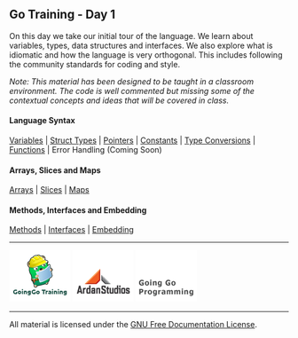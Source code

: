 ## Go Training - Day 1
On this day we take our initial tour of the language. We learn about variables, types, data structures and interfaces. We also explore what is idiomatic and how the language is very orthogonal. This includes following the community standards for coding and style.

*Note: This material has been designed to be taught in a classroom environment. The code is well commented but missing some of the contextual concepts and ideas that will be covered in class.*

#### Language Syntax

[Variables](../01-language_syntax/01-variables/readme.md) | 
[Struct Types](../01-language_syntax/02-struct_types/readme.md) | 
[Pointers](../01-language_syntax/03-pointers/readme.md) | 
[Constants](../01-language_syntax/04-constants/readme.md) | 
[Type Conversions](../01-language_syntax/05-type_conversions/readme.md) | 
[Functions](../01-language_syntax/06-functions/readme.md) | 
Error Handling (Coming Soon)

#### Arrays, Slices and Maps
[Arrays](../02-array_slices_maps/01-arrays/readme.md) | 
[Slices](../02-array_slices_maps/02-slices/readme.md) | 
[Maps](../02-array_slices_maps/03-maps/readme.md)

#### Methods, Interfaces and Embedding
[Methods](../03-methods_interfaces_embedding/01-methods/readme.md) | 
[Interfaces](../03-methods_interfaces_embedding/02-interfaces/readme.md) | 
[Embedding](../03-methods_interfaces_embedding/03-embedding/readme.md)

___
[![GoingGo Training](images/ggt_logo.png)](http://www.goinggotraining.net)
[![Ardan Studios](images/ardan_logo.png)](http://www.ardanstudios.com)
[![GoingGo Blog](images/ggb_logo.png)](http://www.goinggo.net)
___
All material is licensed under the [GNU Free Documentation License](https://github.com/ArdanStudios/gotraining/blob/master/LICENSE).